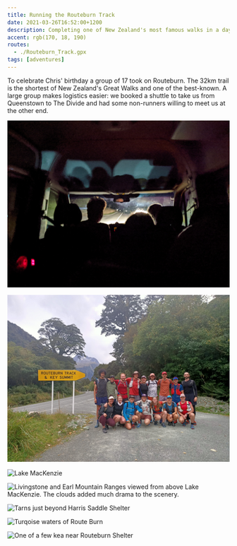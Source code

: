 ```yaml
---
title: Running the Routeburn Track
date: 2021-03-26T16:52:00+1200
description: Completing one of New Zealand's most famous walks in a day
accent: rgb(170, 18, 190)
routes:
  - ./Routeburn_Track.gpx
tags: [adventures]
---
```


To celebrate Chris' birthday a group of 17 took on Routeburn. The 32km trail is the shortest of New Zealand's Great Walks and one of the best-known. A large group makes logistics easier: we booked a shuttle to take us from Queenstown to The Divide and had some non-runners willing to meet us at the other end.

![We had an early start from Queenstown as it's almost 4 hours to drive to The Divide][van]

![The group gets ready to set off from The Divide][group]

![Lake MacKenzie][mackenzie]

![Livingstone and Earl Mountain Ranges viewed from above Lake MacKenzie. The clouds added much drama to the scenery.][mountains]

![Tarns just beyond Harris Saddle Shelter][tarns]

![Turqoise waters of Route Burn][river]

![One of a few kea near Routeburn Shelter][kea]

[group]: ./IMG20210326105232.jpg
[van]: ./PXL_20210325_180133482.NIGHT.jpg
[mackenzie]: ./PXL_20210325_234246598.jpg
[mountains]: ./PXL_20210326_002250382.jpg
[tarns]: ./PXL_20210326_011945011.MP.jpg
[river]: ./PXL_20210326_023524067.jpg
[kea]: ./PXL_20210326_050620422.MP.jpg

